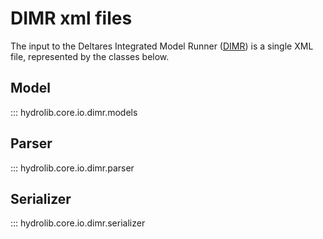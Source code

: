 # DIMR xml files
The input to the Deltares Integrated Model Runner ([DIMR](glossary.md#dimr)) is a single XML file,
represented by the classes below.

## Model
::: hydrolib.core.io.dimr.models

## Parser
::: hydrolib.core.io.dimr.parser

## Serializer
::: hydrolib.core.io.dimr.serializer